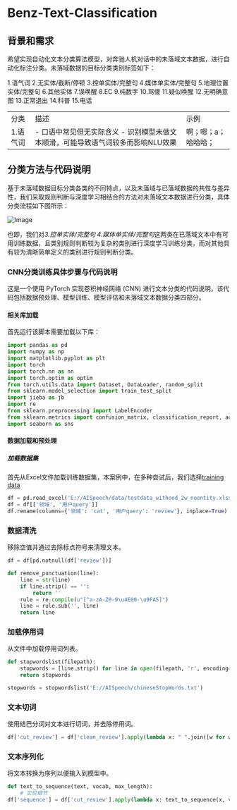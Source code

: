 # Benz-Text-Classification
## 背景和需求
希望实现自动化文本分类算法模型，对奔驰人机对话中的未落域文本数据，进行自动化标注分类。未落域数据的目标分类类别标签如下：

1.语气词
2.无实体/截断/停顿
3.控单实体/完整句
4.媒体单实体/完整句
5.地理位置实体/完整句
6.其他实体
7.误唤醒
8.EC
9.纯数字
10.骂傻
11.疑似唤醒
12.无明确意图
13.正常退出
14.科普
15.电话
<table>
  <tr>
    <td>分类</td>
    <td>描述</td>
    <td>示例</td>
  </tr>
  <tr>
    <td>1.语气词</td>
    <td>- 口语中常见但无实际含义 
    - 识别模型未做文本顺滑，可能导致语气词较多而影响NLU效果</td>
    <td>啊；嗯；a；哈哈哈；</td>
  </tr>
</table>

## 分类方法与代码说明
基于未落域数据目标分类各类的不同特点，以及未落域与已落域数据的共性与差异性，我们采取规则判断与深度学习相结合的方法对未落域文本数据进行分类，具体分类流程如下图所示：

![Image](https://github.com/Whiplash222/Benz-Text-Classification/blob/main/AISpeech_update.png)

也即，我们对*3.控单实体/完整句 4.媒体单实体/完整句*这两类在已落域文本中有可用训练数据，且类别规则判断较为复杂的类别进行深度学习训练分类，而对其他具有较为清晰简单定义的类别进行规则判断分类。

### CNN分类训练具体步骤与代码说明
这是一个使用 PyTorch 实现卷积神经网络 (CNN) 进行文本分类的代码说明，该代码包括数据预处理、模型训练、模型评估和未落域文本数据分类四部分。

#### 相关库加载

首先运行该脚本需要加载以下库：

```python
import pandas as pd
import numpy as np
import matplotlib.pyplot as plt
import torch
import torch.nn as nn
import torch.optim as optim
from torch.utils.data import Dataset, DataLoader, random_split
from sklearn.model_selection import train_test_split
import jieba as jb
import re
from sklearn.preprocessing import LabelEncoder
from sklearn.metrics import confusion_matrix, classification_report, accuracy_score
import seaborn as sns
```

#### 数据加载和预处理

##### 加载数据集

首先从Excel文件加载训练数据集，本案例中，在多种尝试后，我们选择[training data](https://github.com/Whiplash222/Benz-Text-Classification/blob/main/testdata_noood_2w_noentity.xlsx)

```python
df = pd.read_excel('E://AISpeech/data/testdata_withood_2w_noentity.xlsx')
df = df[['领域', '用户query']]
df.rename(columns={'领域': 'cat', '用户query': 'review'}, inplace=True)
```

### 数据清洗

移除空值并通过去除标点符号来清理文本。

```python
df = df[pd.notnull(df['review'])]

def remove_punctuation(line):
    line = str(line)
    if line.strip() == '':
        return ''
    rule = re.compile(u"[^a-zA-Z0-9\u4E00-\u9FA5]")
    line = rule.sub('', line)
    return line
```

### 加载停用词

从文件中加载停用词列表。

```python
def stopwordslist(filepath):
    stopwords = [line.strip() for line in open(filepath, 'r', encoding='utf-8').readlines()]
    return stopwords

stopwords = stopwordslist('E://AISpeech/chineseStopWords.txt')
```

### 文本切词

使用结巴分词对文本进行切词，并去除停用词。

```python
df['cut_review'] = df['clean_review'].apply(lambda x: " ".join([w for w in list(jb.cut(x)) if w not in stopwords]))
```

### 文本序列化

将文本转换为序列以便输入到模型中。

```python
def text_to_sequence(text, vocab, max_length):
    # 实现细节
df['sequence'] = df['cut_review'].apply(lambda x: text_to_sequence(x, vocab, MAX_SEQUENCE_LENGTH))
```





















